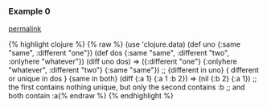 ### Example 0
[permalink](#example-0)

{% highlight clojure %}
{% raw %}
(use 'clojure.data)
(def uno {:same "same", :different "one"})
(def dos {:same "same", :different "two", :onlyhere "whatever"})
(diff uno dos)
=> ({:different "one"} {:onlyhere "whatever", :different "two"} {:same "same"})
;;  {different in uno} {     different or unique in dos       } {same in both}
(diff {:a 1} {:a 1 :b 2})
=> (nil {:b 2} {:a 1})
;; the first contains nothing unique, but only the second contains :b
;; and both contain :a{% endraw %}
{% endhighlight %}


